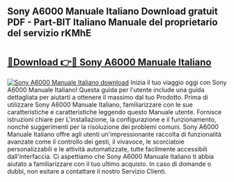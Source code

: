 ## Sony A6000 Manuale Italiano Download gratuit PDF - Part-BIT Italiano Manuale del proprietario del servizio rKMhE

# <h2><a href="http://dfb46j.blite.top/?on=Sony+A6000+Manuale+Italiano">🔗Download 👉🔴 Sony A6000 Manuale Italiano</a></h2>

[![Sony A6000 Manuale Italiano download](https://i.imgur.com/lujVjoI.png)](http://dfb46j.blite.top/?on=Sony+A6000+Manuale+Italiano)
Inizia il tuo viaggio oggi con Sony A6000 Manuale Italiano! Questa guida per l'utente include una guida dettagliata per aiutarti a ottenere il massimo dal tuo Prodotto. Prima di utilizzare Sony A6000 Manuale Italiano, familiarizzare con le sue caratteristiche e caratteristiche leggendo questo Manuale utente. Fornisce istruzioni chiare per L'installazione, la configurazione e il funzionamento, nonché suggerimenti per la risoluzione dei problemi comuni. Sony A6000 Manuale Italiano offre agli utenti un'impressionante raccolta di funzionalità avanzate come il controllo dei gesti, il vivavoce, le scorciatoie personalizzabili e le attività automatizzate, tutte facilmente accessibili dall'interfaccia. Ci aspettiamo che Sony A6000 Manuale Italiano ti abbia aiutato a familiarizzare con il tuo ultimo acquisto. In caso di domande o dubbi, non esitare a contattare il nostro Servizio Clienti.
